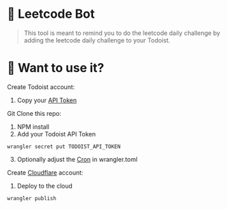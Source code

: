 # 🤖 Leetcode Bot

> This tool is meant to remind you to do the leetcode daily challenge by adding the leetcode daily challenge to your Todoist.

# 👀 Want to use it?
>
Create Todoist account:
1. Copy your [API Token](https://todoist.com/app/settings/integrations)
>

>
Git Clone this repo:
1. NPM install
2. Add your Todoist API Token
```
wrangler secret put TODOIST_API_TOKEN
```
3. Optionally adjust the [Cron](https://crontab.guru/#1_0_*_*_*) in wrangler.toml
>

>
Create [Cloudflare](https://workers.cloudflare.com/) account:
1. Deploy to the cloud
```
wrangler publish
```
>

